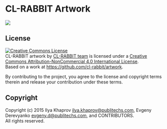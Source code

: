 # CL-RABBIT Artwork

![](https://raw.githubusercontent.com/cl-rabbit/artwork/master/images/r4.png)

## License
<a rel="license" href="http://creativecommons.org/licenses/by-nc/4.0/"><img alt="Creative Commons License" style="border-width:0" src="https://i.creativecommons.org/l/by-nc/4.0/88x31.png" /></a><br /><span xmlns:dct="http://purl.org/dc/terms/" property="dct:title">CL-RABBIT artwork</span> by <a xmlns:cc="http://creativecommons.org/ns#" href="https://github.com/cl-rabbit" property="cc:attributionName" rel="cc:attributionURL">CL-RABBIT team</a> is licensed under a <a rel="license" href="http://creativecommons.org/licenses/by-nc/4.0/">Creative Commons Attribution-NonCommercial 4.0 International License</a>.<br />Based on a work at <a xmlns:dct="http://purl.org/dc/terms/" href="https://github.com/cl-rabbit/artwork" rel="dct:source">https://github.com/cl-rabbit/artwork</a>.

By contributing to the project, you agree to the license and copyright terms therein and release your contribution under these terms.

## Copyright
Copyright (c) 2015 Ilya Khaprov <ilya.khaprov@publitechs.com>, Evgeny Derevyanko <evgeny.d@publitechs.com>, and CONTRIBUTORS.
<br>All rights reserved.

